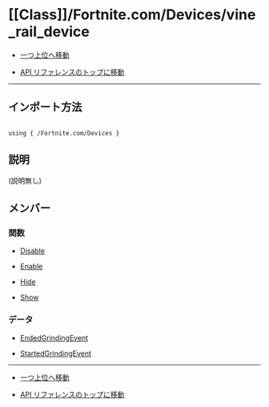 # [[Class]]/Fortnite.com/Devices/vine_rail_device

- [一つ上位へ移動](../main.md)

- [API リファレンスのトップに移動](/main.md)

---

## インポート方法

```verse

using { /Fortnite.com/Devices }

```

## 説明

(説明無し)

## メンバー

### 関数

- [Disable](./F_Disable/main.md)

- [Enable](./F_Enable/main.md)

- [Hide](./F_Hide/main.md)

- [Show](./F_Show/main.md)

### データ

- [EndedGrindingEvent](./D_EndedGrindingEvent/main.md)

- [StartedGrindingEvent](./D_StartedGrindingEvent/main.md)

---

- [一つ上位へ移動](../main.md)

- [API リファレンスのトップに移動](/main.md)

